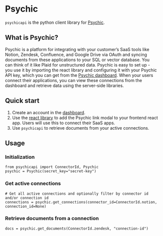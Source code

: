 # Psychic

`psychicapi` is the python client library for [Psychic](https://www.psychic.dev/).

## What is Psychic?

Psychic is a platform for integrating with your customer’s SaaS tools like Notion, Zendesk, Confluence, and Google Drive via OAuth and syncing documents from these applications to your SQL or vector database. You can think of it like Plaid for unstructured data. Psychic is easy to set up - you use it by importing the react library and configuring it with your Psychic API key, which you can get from the [Psychic dashboard](https://dashboard.psychic.dev/). When your users connect their applications, you can view these connections from the dashboard and retrieve data using the server-side libraries. 

## Quick start

1. Create an account in the [dashboard](https://dashboard.psychic.dev/).
2. Use the [react library](https://docs.psychic.dev/psychic-link) to add the Psychic link modal to your frontend react app. Users will use this to connect their SaaS apps.
3. Use `psychicapi` to retrieve documents from your active connections.

## Usage 

### Initialization

```
from psychicapi import ConnectorId, Psychic 
psychic = Psychic(secret_key="secret-key")
```

### Get active connections

```
# Get all active connections and optionally filter by connector id and/or connection id
connections = psychic.get_connections(connector_id=ConnectorId.notion, connection_id=None)
```

### Retrieve documents from a connection

```
docs = psychic.get_documents(ConnectorId.zendesk, "connection-id")
```